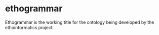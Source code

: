 ethogrammar
===========
Ethogrammar is the working title for the ontology being developed by the ethoinformatics project.
